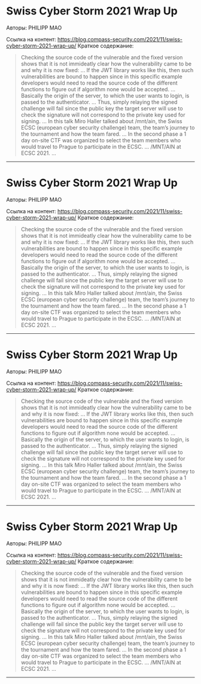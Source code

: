 # Swiss Cyber Storm 2021 Wrap Up

Авторы: 
PHILIPP MAO

Ссылка на контент: 
https://blog.compass-security.com/2021/11/swiss-cyber-storm-2021-wrap-up/
Краткое содержание: 

<blockquote>
Checking the source code of the vulnerable and the fixed version shows that it is not immideatly clear how the vulnerability came to be and why it is now fixed:   ...    If the JWT library works like this, then such vulnerabilities are bound to happen since in this specific example developers would need to read the source code of the different functions to figure out if algorithm none would be accepted.   ...    Basically the origin of the server, to which the user wants to login, is passed to the authenticator.   ...    Thus, simply relaying the signed challenge will fail since the public key the target server will use to check the signature will not correspond to the private key used for signing.   ...    In this talk Miro Haller talked about /mnt/ain, the Swiss ECSC (european cyber security challenge) team, the team’s journey to the tournament and how the team fared.   ...    In the second phase a 1 day on-site CTF was organized to select the team members who would travel to Prague to participate in the ECSC.   ...    /MNT/AIN at ECSC 2021.   ...   
</blockquote>

---

# Swiss Cyber Storm 2021 Wrap Up

Авторы: 
PHILIPP MAO

Ссылка на контент: 
https://blog.compass-security.com/2021/11/swiss-cyber-storm-2021-wrap-up/
Краткое содержание: 

<blockquote>
Checking the source code of the vulnerable and the fixed version shows that it is not immideatly clear how the vulnerability came to be and why it is now fixed:   ...    If the JWT library works like this, then such vulnerabilities are bound to happen since in this specific example developers would need to read the source code of the different functions to figure out if algorithm none would be accepted.   ...    Basically the origin of the server, to which the user wants to login, is passed to the authenticator.   ...    Thus, simply relaying the signed challenge will fail since the public key the target server will use to check the signature will not correspond to the private key used for signing.   ...    In this talk Miro Haller talked about /mnt/ain, the Swiss ECSC (european cyber security challenge) team, the team’s journey to the tournament and how the team fared.   ...    In the second phase a 1 day on-site CTF was organized to select the team members who would travel to Prague to participate in the ECSC.   ...    /MNT/AIN at ECSC 2021.   ...   
</blockquote>

---

# Swiss Cyber Storm 2021 Wrap Up

Авторы: 
PHILIPP MAO

Ссылка на контент: 
https://blog.compass-security.com/2021/11/swiss-cyber-storm-2021-wrap-up/
Краткое содержание: 

<blockquote>
Checking the source code of the vulnerable and the fixed version shows that it is not immideatly clear how the vulnerability came to be and why it is now fixed:   ...    If the JWT library works like this, then such vulnerabilities are bound to happen since in this specific example developers would need to read the source code of the different functions to figure out if algorithm none would be accepted.   ...    Basically the origin of the server, to which the user wants to login, is passed to the authenticator.   ...    Thus, simply relaying the signed challenge will fail since the public key the target server will use to check the signature will not correspond to the private key used for signing.   ...    In this talk Miro Haller talked about /mnt/ain, the Swiss ECSC (european cyber security challenge) team, the team’s journey to the tournament and how the team fared.   ...    In the second phase a 1 day on-site CTF was organized to select the team members who would travel to Prague to participate in the ECSC.   ...    /MNT/AIN at ECSC 2021.   ...   
</blockquote>

---

# Swiss Cyber Storm 2021 Wrap Up

Авторы: 
PHILIPP MAO

Ссылка на контент: 
https://blog.compass-security.com/2021/11/swiss-cyber-storm-2021-wrap-up/
Краткое содержание: 

<blockquote>
Checking the source code of the vulnerable and the fixed version shows that it is not immideatly clear how the vulnerability came to be and why it is now fixed:   ...    If the JWT library works like this, then such vulnerabilities are bound to happen since in this specific example developers would need to read the source code of the different functions to figure out if algorithm none would be accepted.   ...    Basically the origin of the server, to which the user wants to login, is passed to the authenticator.   ...    Thus, simply relaying the signed challenge will fail since the public key the target server will use to check the signature will not correspond to the private key used for signing.   ...    In this talk Miro Haller talked about /mnt/ain, the Swiss ECSC (european cyber security challenge) team, the team’s journey to the tournament and how the team fared.   ...    In the second phase a 1 day on-site CTF was organized to select the team members who would travel to Prague to participate in the ECSC.   ...    /MNT/AIN at ECSC 2021.   ...   
</blockquote>

---


